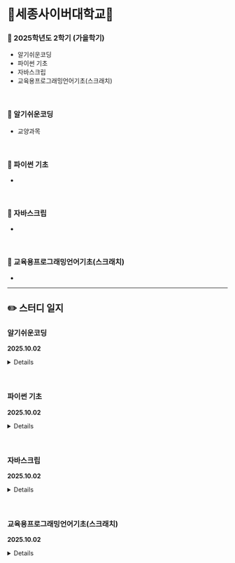 # 🏫세종사이버대학교🏫

### 📌 2025학년도 2학기 (가을학기)
  - 알기쉬운코딩
  - 파이썬 기초
  - 자바스크립
  - 교육용프로그래밍언어기초(스크래치)

<br>

### 📌 알기쉬운코딩
  - 교양과목

<br>

### 📌 파이썬 기초
  - 

 <br>
 
### 📌 자바스크립
  - 

 <br>
 
### 📌 교육용프로그래밍언어기초(스크래치)
  - 
    

-----------------------------------


## ✏️ 스터디 일지

### 알기쉬운코딩
**2025.10.02**
<details> 
  - 
</details>

<br>
<br>

### 파이썬 기초
**2025.10.02**
<details> 
  - 
</details>

<br>
<br>

### 자바스크립
**2025.10.02**
<details> 
  - 
</details>

<br>
<br>

### 교육용프로그래밍언어기초(스크래치)
**2025.10.02**
<details> 
  - 
</details>
    
  
